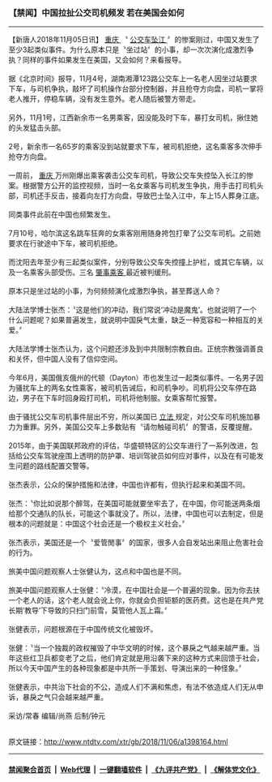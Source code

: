 ### 【禁闻】中国拉扯公交司机频发 若在美国会如何
------------------------

<div class="wysiwyg">
 【新唐人2018年11月05日讯】
 <a href="http://www.ntdtv.com/xtr/gb/articlelistbytag_重庆.html" target="_blank">
  重庆
 </a>
 〝
 <a href="http://www.ntdtv.com/xtr/gb/articlelistbytag_公交车坠江.html" target="_blank">
  公交车坠江
 </a>
 〞的惨案刚过，中国又发生了至少3起类似事件。为什么原本只是〝坐过站〞的小事，却一次次演化成激烈争执？同样的事件如果发生在美国，又会如何？来看报导。
 <br/>
 <br/>
 据《北京时间》报导，11月4号，湖南湘潭123路公交车上一名老人因坐过站要求下车，与司机争执，敲坏了司机操作台部分控制器，并且抢夺方向盘，司机一掌将老人推开，停稳车辆，没有发生意外。老人随后被警方带走。
 <br/>
 <br/>
 另外，11月1号，江西新余市一名男乘客，因没能及时下车，暴打女司机，揪住她的头发猛击头部。
 <br/>
 <br/>
 2号，新余市一名65岁的乘客没到站就要求下车，被司机拒绝，这名乘客多次伸手抢夺方向盘。
 <br/>
 <br/>
 一周前，
 <a href="http://www.ntdtv.com/xtr/gb/articlelistbytag_重庆.html" target="_blank">
  重庆
 </a>
 万州刚爆出乘客袭击公交车司机，导致公交车失控坠入长江的惨案。根据警方公开的监控视频，当时一名女乘客与司机发生争执，用手击打司机头部，司机还手反击，接着向左打方向盘，导致巴士坠入江中，车上15人葬身江底。
 <br/>
 <br/>
 同类事件此前在中国也频繁发生。
 <br/>
 <br/>
 7月10号，哈尔滨这名跳车狂奔的女乘客刚用随身挎包打晕了公交车司机。之前她要求在行驶途中下车，被司机拒绝。
 <br/>
 <br/>
 而沈阳去年至少有三起类似案件，分别导致公交车失控撞上护栏，或其它车辆，以及一名乘客头部受伤。三名
 <a href="http://www.ntdtv.com/xtr/gb/articlelistbytag_肇事乘客.html" target="_blank">
  肇事乘客
 </a>
 最近被判缓刑。
 <br/>
 <br/>
 原本只是坐过站的小事，为何频频演化成激烈争执，甚至葬送人命？
 <br/>
 <br/>
 大陆法学博士张杰：〝这是他们的冲动，我们常说‘冲动是魔鬼’。也就说明了一个什么问题呢？如果普遍发生，就说明中国戾气太重，缺乏一种宽容和一种相互的关爱。〞
 <br/>
 <br/>
 大陆法学博士张杰认为，这个问题还涉及到中共限制宗教自由。正统宗教强调善良和关怀，但中国人没有了信仰空间。
 <br/>
 <br/>
 今年6月，美国俄亥俄州的代顿（Dayton）市也发生过一起类似事件。一名男子因为骚扰车上的两名女性乘客，被司机告诫后，和司机争吵。司机将公交车停在路边，男子在下车时回身殴打司机，司机将他制服。女乘客帮忙报警。
 <br/>
 <br/>
 由于骚扰公交车司机事件层出不穷，所以美国已
 <a href="http://www.ntdtv.com/xtr/gb/articlelistbytag_立法.html" target="_blank">
  立法
 </a>
 规定，对公交车司机施加暴力为重罪。另外，美国公交车上多数贴有〝请勿触碰司机〞的警语，反覆提醒。
 <br/>
 <br/>
 2015年，由于美国联邦政府的评估，华盛顿特区的公交车进行了一系列改进，包括给公交车驾驶座围上透明的防护罩、培训驾驶员如何应对事件，以及在有可能发生问题的路线配置交警等。
 <br/>
 <br/>
 张杰表示，公众的保护措施和法律，中国也许都有，但执行起来和美国不同。
 <br/>
 <br/>
 张杰：〝你比如说那个醉驾，在美国可能就要坐牢去了，在中国，你可能送两条烟给那个交通队的队长，可能这个事就没了。所以，法律，中国也可以去制定，但是根本的问题就是：中国这个社会还是一个极权主义社会。〞
 <br/>
 <br/>
 张杰表示，美国还是一个〝爱管閒事〞的国家，很多人会自发站出来阻止危害社会的行为。
 <br/>
 <br/>
 旅美中国问题观察人士张健认为，这点和中国也是不同。
 <br/>
 <br/>
 旅美中国问题观察人士张健：〝冷漠，在中国社会是一个普遍的现象。因为你去扶一个老人的话，这个老人就会讹上你，你就会负担钜额的医药费。这也是在共产党长期‘教导’下导致的只扫门前雪，莫管他人瓦上霜。〞
 <br/>
 <br/>
 张健表示，问题根源在于中国传统文化被毁坏。
 <br/>
 <br/>
 张健：〝当一个独裁的政权摧毁了中华文明的时候，这个暴戾之气越来越严重。当年这些红卫兵都变老了之后，他们肯定就是用沿袭下来的这种方式来回馈于社会，所以今天中国产生的各种现象都是中共所一手策划、导演出来的一种怪象。〞
 <br/>
 <br/>
 张健表示，中共治下社会的不公，造成人们不满和焦虑，有法不依造成人们无从申诉，暴戾之气只会越来越严重。
 <br/>
 <br/>
 采访/常春 编辑/尚燕 后制/钟元
</div>

<br/>原文链接：http://www.ntdtv.com/xtr/gb/2018/11/06/a1398164.html


------------------------
#### [禁闻聚合首页](https://github.com/gfw-breaker/banned-news/blob/master/README.md) &nbsp;|&nbsp; [Web代理](https://github.com/gfw-breaker/open-proxy/blob/master/README.md) &nbsp;|&nbsp; [一键翻墙软件](https://github.com/gfw-breaker/nogfw/blob/master/README.md) &nbsp;|&nbsp; [《九评共产党》](https://github.com/gfw-breaker/9ping.md/blob/master/README.md#九评之一评共产党是什么) &nbsp;|&nbsp; [《解体党文化》](https://github.com/gfw-breaker/jtdwh.md/blob/master/README.md#绪论)